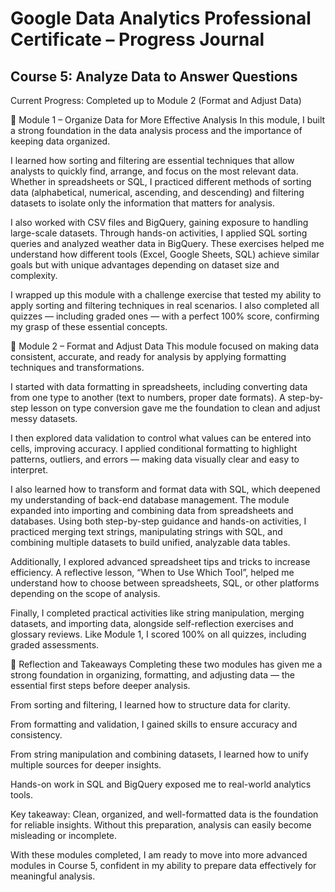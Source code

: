 # Google Data Analytics Professional Certificate – Progress Journal
## Course 5: Analyze Data to Answer Questions

Current Progress: Completed up to Module 2 (Format and Adjust Data)

📌 Module 1 – Organize Data for More Effective Analysis
In this module, I built a strong foundation in the data analysis process and the importance of keeping data organized.

I learned how sorting and filtering are essential techniques that allow analysts to quickly find, arrange, and focus on the most relevant data. Whether in spreadsheets or SQL, I practiced different methods of sorting data (alphabetical, numerical, ascending, and descending) and filtering datasets to isolate only the information that matters for analysis.

I also worked with CSV files and BigQuery, gaining exposure to handling large-scale datasets. Through hands-on activities, I applied SQL sorting queries and analyzed weather data in BigQuery. These exercises helped me understand how different tools (Excel, Google Sheets, SQL) achieve similar goals but with unique advantages depending on dataset size and complexity.

I wrapped up this module with a challenge exercise that tested my ability to apply sorting and filtering techniques in real scenarios. I also completed all quizzes — including graded ones — with a perfect 100% score, confirming my grasp of these essential concepts.

📌 Module 2 – Format and Adjust Data
This module focused on making data consistent, accurate, and ready for analysis by applying formatting techniques and transformations.

I started with data formatting in spreadsheets, including converting data from one type to another (text to numbers, proper date formats). A step-by-step lesson on type conversion gave me the foundation to clean and adjust messy datasets.

I then explored data validation to control what values can be entered into cells, improving accuracy. I applied conditional formatting to highlight patterns, outliers, and errors — making data visually clear and easy to interpret.

I also learned how to transform and format data with SQL, which deepened my understanding of back-end database management. The module expanded into importing and combining data from spreadsheets and databases. Using both step-by-step guidance and hands-on activities, I practiced merging text strings, manipulating strings with SQL, and combining multiple datasets to build unified, analyzable data tables.

Additionally, I explored advanced spreadsheet tips and tricks to increase efficiency. A reflective lesson, “When to Use Which Tool”, helped me understand how to choose between spreadsheets, SQL, or other platforms depending on the scope of analysis.

Finally, I completed practical activities like string manipulation, merging datasets, and importing data, alongside self-reflection exercises and glossary reviews. Like Module 1, I scored 100% on all quizzes, including graded assessments.

📌 Reflection and Takeaways
Completing these two modules has given me a strong foundation in organizing, formatting, and adjusting data — the essential first steps before deeper analysis.

From sorting and filtering, I learned how to structure data for clarity.

From formatting and validation, I gained skills to ensure accuracy and consistency.

From string manipulation and combining datasets, I learned how to unify multiple sources for deeper insights.

Hands-on work in SQL and BigQuery exposed me to real-world analytics tools.

Key takeaway: Clean, organized, and well-formatted data is the foundation for reliable insights. Without this preparation, analysis can easily become misleading or incomplete.

With these modules completed, I am ready to move into more advanced modules in Course 5, confident in my ability to prepare data effectively for meaningful analysis.
